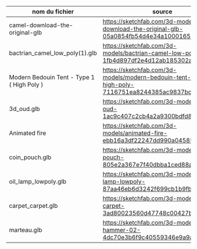 | nom du fichier | source | Licence |
| --- | --- | --- |
| camel-download-the-original-glb | https://sketchfab.com/3d-models/camel-download-the-original-glb-05a0854fb54d4e34a100016545cc69e5 | CC BY Kenchoo |
| bactrian_camel_low_poly(1).glb | https://sketchfab.com/3d-models/bactrian-camel-low-poly-1fb4d897df2e4d12ab185302a36b3d5f | CC by nc sa  Nyilonelycompany |
| Modern Bedouin Tent - Type 1 ( High Poly ) | https://sketchfab.com/3d-models/modern-bedouin-tent-type-1-high-poly-7116751ea8244385ac9837bc919db50b | cc by Jamil_Khalili |
| 3d_oud.glb | https://sketchfab.com/3d-models/3d-oud-1ac9c407c2cb4a2a9300bdfd8ef19f52 | CC by sara El-sisi |
| Animated fire | https://sketchfab.com/3d-models/animated-fire-ebb16a3df22247dd990a04585de64741 | CC by Yannick Deharo |
| coin_pouch.glb | https://sketchfab.com/3d-models/coin-pouch-805e2a367e7f40dbba1ced88a48f297a |  |
| oil_lamp_lowpoly.glb | https://sketchfab.com/3d-models/oil-lamp-lowpoly-87aa46eb6d3242f699cb1b9fb3cfa4eb |  |
| carpet_carpet.glb | https://sketchfab.com/3d-models/carpet-carpet-3ad80023560d47748c00427be2bb3008 |  |
| marteau.glb | https://sketchfab.com/3d-models/kcisa-hammer-02-4dc70e3b6f9c40559346e9a9ad038a5c |  |
